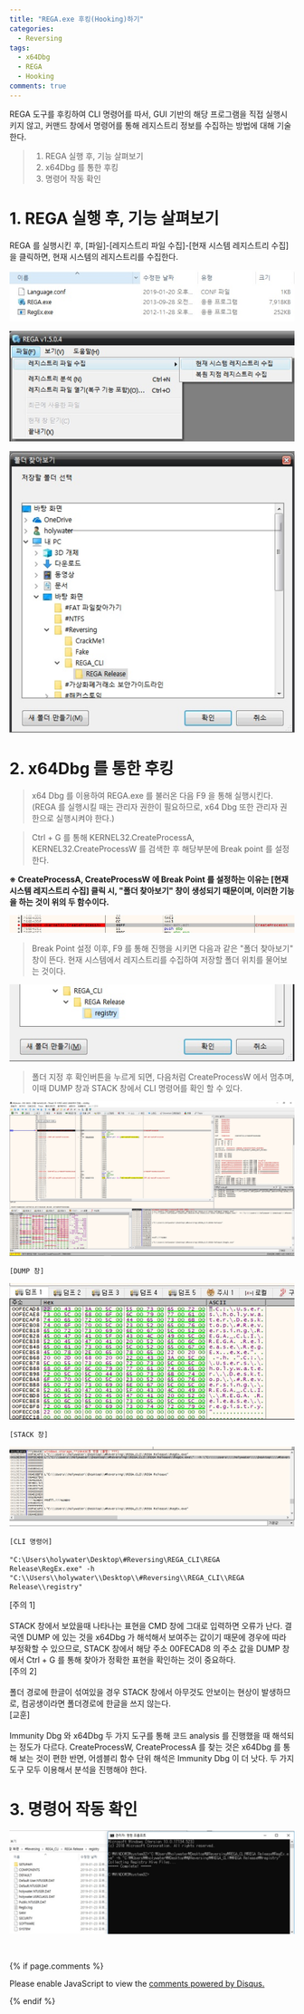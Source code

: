 ```yaml
---
title: "REGA.exe 후킹(Hooking)하기"
categories:
  - Reversing
tags:
  - x64Dbg
  - REGA
  - Hooking
comments: true
---
```


REGA 도구를 후킹하여 CLI 명령어를 따서, GUI 기반의 해당 프로그램을 직접 실행시키지 않고, 커맨드 창에서 명령어를 통해 레지스트리 정보를 수집하는 방법에 대해 기술한다.

> 1. REGA 실행 후, 기능 살펴보기
> 2. x64Dbg 를 통한 후킹
> 3. 명령어 작동 확인

# 1. REGA 실행 후, 기능 살펴보기

REGA 를 실행시킨 후, [파일]-[레지스트리 파일 수집]-[현재 시스템 레지스트리 수집] 을 클릭하면, 현재 시스템의 레지스트리를 수집한다.

<center><p><img src="/assets/2019-01-23-post-REGA_CLI/1-1.jpg"></p></center>

<center><p><img src="/assets/2019-01-23-post-REGA_CLI/1-2.jpg"></p></center>

<center><p><img src="/assets/2019-01-23-post-REGA_CLI/1-3.jpg"></p></center>

# 2. x64Dbg 를 통한 후킹

> x64 Dbg 를 이용하여 REGA.exe 를 불러온 다음 F9 을 통해 실행시킨다.
(REGA 를 실행시킬 때는 관리자 권한이 필요하므로, x64 Dbg 또한 관리자 권한으로 실행시켜야 한다.)

> Ctrl + G 를 통해 KERNEL32.CreateProcessA, KERNEL32.CreateProcessW 를 검색한 후 해당부분에 Break point 를 설정한다.

**※ CreateProcessA, CreateProcessW 에 Break Point 를 설정하는 이유는 [현재 시스템 레지스트리 수집] 클릭 시, "폴더 찾아보기" 창이 생성되기 때문이며, 이러한 기능을 하는 것이 위의 두 함수이다.**

<center><p><img src="/assets/2019-01-23-post-REGA_CLI/2-2.jpg"></p></center>


> Break Point 설정 이후, F9 를 통해 진행을 시키면 다음과 같은 "폴더 찾아보기" 창이 뜬다. 현재 시스템에서 레지스트리를 수집하여 저장할 폴더 위치를 물어보는 것이다.

<center><p><img src="/assets/2019-01-23-post-REGA_CLI/2-3.jpg"></p></center>

> 폴더 지정 후 확인버튼을 누르게 되면, 다음처럼 CreateProcessW 에서 멈추며, 이때 DUMP 창과 STACK 창에서 CLI 명령어를 확인 할 수 있다.

<center><p><img src="/assets/2019-01-23-post-REGA_CLI/2-4.jpg"></p></center>

`[DUMP 창]`

<center><p><img src="/assets/2019-01-23-post-REGA_CLI/2-5.jpg"></p></center>

`[STACK 창]`

<center><p><img src="/assets/2019-01-23-post-REGA_CLI/2-6.jpg"></p></center>

```
[CLI 명령어]

"C:\Users\holywater\Desktop\#Reversing\REGA_CLI\REGA Release\RegEx.exe" -h "C:\\Users\\holywater\\Desktop\\#Reversing\\REGA_CLI\\REGA Release\\registry"
```

<div class="notice">
[주의 1]<br>
<br>
STACK 창에서 보았을때 나타나는 표현을 CMD 창에 그대로 입력하면 오류가 난다. 결국엔 DUMP 에 있는 것을 x64Dbg 가 해석해서 보여주는 값이기 때문에 경우에 따라 부정확할 수 있으므로, STACK 창에서 해당 주소 00FECAD8 의 주소 값을 DUMP 창에서 Ctrl + G 를 통해 찾아가 정확한 표현을 확인하는 것이 중요하다.
<br>
[주의 2]<br>
<br>
폴더 경로에 한글이 섞여있을 경우 STACK 창에서 아무것도 안보이는 현상이 발생하므로, 컴공생이라면 폴더경로에 한글을 쓰지 않는다.
<br>
[교훈]<br>
<br>
Immunity Dbg 와 x64Dbg 두 가지 도구를 통해 코드 analysis 를 진행했을 때 해석되는 정도가 다르다. CreateProcessW, CreateProcessA  를 찾는 것은 x64Dbg 를 통해 보는 것이 편한 반면, 어셈블리 함수 단위 해석은 Immunity Dbg 이 더 낫다. 두 가지 도구 모두 이용해서 분석을 진행해야 한다.
</div>

# 3. 명령어 작동 확인

<center><p><img src="/assets/2019-01-23-post-REGA_CLI/3.jpg"></p></center>

<br>

{% if page.comments %}

<div id="disqus_thread"></div>
<script>

/**
*  RECOMMENDED CONFIGURATION VARIABLES: EDIT AND UNCOMMENT THE SECTION BELOW TO INSERT DYNAMIC VALUES FROM YOUR PLATFORM OR CMS.
*  LEARN WHY DEFINING THESE VARIABLES IS IMPORTANT: https://disqus.com/admin/universalcode/#configuration-variables*/
/*
var disqus_config = function () {
this.page.url = PAGE_URL;  // Replace PAGE_URL with your page's canonical URL variable
this.page.identifier = PAGE_IDENTIFIER; // Replace PAGE_IDENTIFIER with your page's unique identifier variable
};
*/
(function() { // DON'T EDIT BELOW THIS LINE
var d = document, s = d.createElement('script');
s.src = 'https://https-c0msherl0ck-github-io.disqus.com/embed.js';
s.setAttribute('data-timestamp', +new Date());
(d.head || d.body).appendChild(s);
})();
</script>
<noscript>Please enable JavaScript to view the <a href="https://disqus.com/?ref_noscript">comments powered by Disqus.</a></noscript>
                            
{% endif %}

